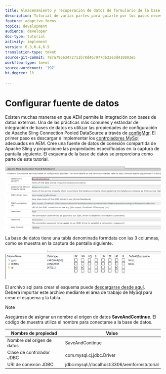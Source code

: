 ```yaml
---
title: Almacenamiento y recuperación de datos de formulario de la base de datos MySQL
description: Tutorial de varias partes para guiarle por los pasos necesarios para almacenar y recuperar datos de formulario
feature: adaptive-forms
topics: development
audience: developer
doc-type: tutorial
activity: implement
version: 6.3,6.4,6.5
translation-type: tm+mt
source-git-commit: 787a79663472711b78d467977d633e3d410803e5
workflow-type: tm+mt
source-wordcount: '197'
ht-degree: 1%

---
```


# Configurar fuente de datos

Existen muchas maneras en que AEM permite la integración con bases de datos externas. Una de las prácticas más comunes y estándar de integración de bases de datos es utilizar las propiedades de configuración de Apache Sling Connection Pooled DataSource a través de [configMgr](http://localhost:4502/system/console/configMgr).
El primer paso es descargar e implementar los [controladores MySql](https://mvnrepository.com/artifact/mysql/mysql-connector-java) adecuados en AEM.
Cree una fuente de datos de conexión compartida de Apache Sling y proporcione las propiedades especificadas en la captura de pantalla siguiente. El esquema de la base de datos se proporciona como parte de este tutorial.

![data-source](assets/save-continue.PNG)

La base de datos tiene una tabla denominada formdata con las 3 columnas, como se muestra en la captura de pantalla siguiente.

![data-base](assets/data-base-tables.PNG)

El archivo sql para crear el esquema puede [descargarse desde aquí](assets/form-data-db.sql). Deberá importar este archivo mediante el área de trabajo de MySql para crear el esquema y la tabla.

>[!NOTE]
>Asegúrese de asignar un nombre al origen de datos **SaveAndContinue**. El código de muestra utiliza el nombre para conectarse a la base de datos.

| Nombre de propiedad | Value |
------------------------|---------------------------------------
| Nombre del origen de datos | SaveAndContinue |
| Clase de controlador JDBC | com.mysql.cj.jdbc.Driver |
| URI de conexión JDBC | jdbc:mysql://localhost:3306/aemformstutorial |


